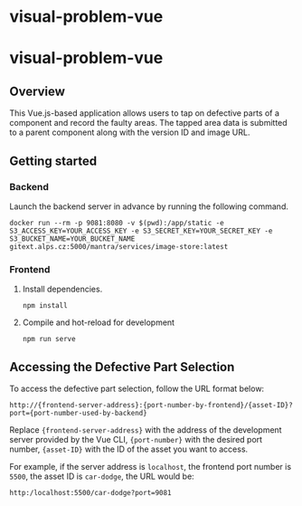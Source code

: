 # visual-problem-vue
# visual-problem-vue

## Overview
This Vue.js-based application allows users to tap on defective parts of a component and record the faulty areas. The tapped area data is submitted to a parent component along with the version ID and image URL.

## Getting started

### Backend
Launch the backend server in advance by running the following command.

    docker run --rm -p 9081:8080 -v $(pwd):/app/static -e S3_ACCESS_KEY=YOUR_ACCESS_KEY -e S3_SECRET_KEY=YOUR_SECRET_KEY -e S3_BUCKET_NAME=YOUR_BUCKET_NAME gitext.alps.cz:5000/mantra/services/image-store:latest
    

### Frontend
1. Install dependencies.
    ```
    npm install
    ```
2. Compile and hot-reload for development
    ```
    npm run serve
    ```
<!-- 3. Compile and minify for production
    ```
    npm run build
    ```
4. Lint and fix files
    ```
    npm run lint -->
    

## Accessing the Defective Part Selection

To access the defective part selection, follow the URL format below:

```
http://{frontend-server-address}:{port-number-by-frontend}/{asset-ID}?port={port-number-used-by-backend}
```

Replace `{frontend-server-address}` with the address of the development server provided by the Vue CLI, `{port-number}` with the desired port number, `{asset-ID}` with the ID of the asset you want to access.

For example, if the server address is `localhost`, the frontend port number is `5500`, the asset ID is `car-dodge`, the URL would be:

```
http:/localhost:5500/car-dodge?port=9081
```